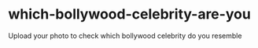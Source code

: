 # which-bollywood-celebrity-are-you

Upload your photo to check which bollywood celebrity do you resemble
